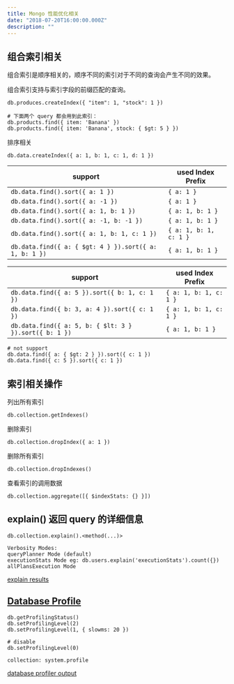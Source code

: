 ```yaml
---
title: Mongo 性能优化相关
date: "2018-07-20T16:00:00.000Z"
description: ""
---
```


## 组合索引相关

组合索引是顺序相关的，顺序不同的索引对于不同的查询会产生不同的效果。

组合索引支持与索引字段的前缀匹配的查询。

```
db.produces.createIndex({ "item": 1, "stock": 1 })

# 下面两个 query 都会用到此索引：
db.products.find({ item: 'Banana' })
db.products.find({ item: 'Banana', stock: { $gt: 5 } })
```

排序相关

```
db.data.createIndex({ a: 1, b: 1, c: 1, d: 1 })
```

support | used Index Prefix
--- | ---
`db.data.find().sort({ a: 1 })` | `{ a: 1 }`
`db.data.find().sort({ a: -1 })` | `{ a: 1 }`
`db.data.find().sort({ a: 1, b: 1 })` | `{ a: 1, b: 1 }`
`db.data.find().sort({ a: -1, b: -1 })` | `{ a: 1, b: 1 }`
`db.data.find().sort({ a: 1, b: 1, c: 1 })` | `{ a: 1, b: 1, c: 1 }`
`db.data.find({ a: { $gt: 4 } }).sort({ a: 1, b: 1 })` | `{ a: 1, b: 1 }`

support | used Index Prefix
--- | ---
`db.data.find({ a: 5 }).sort({ b: 1, c: 1 })` | `{ a: 1, b: 1, c: 1 }`
`db.data.find({ b: 3, a: 4 }).sort({ c: 1 })` | `{ a: 1, b: 1, c: 1 }`
`db.data.find({ a: 5, b: { $lt: 3 } }).sort({ b: 1 })` | `{ a: 1, b: 1 }`

```
# not support
db.data.find({ a: { $gt: 2 } }).sort({ c: 1 })
db.data.find({ c: 5 }).sort({ c: 1 })
```

## 索引相关操作

列出所有索引

```
db.collection.getIndexes()
```

删除索引

```
db.collection.dropIndex({ a: 1 })
```

删除所有索引

```
db.collection.dropIndexes()
```

查看索引的调用数据

```
db.collection.aggregate([{ $indexStats: {} }])
```

## explain() 返回 query 的详细信息

```
db.collection.explain().<method(...)>

Verbosity Modes:
queryPlanner Mode (default)
executionStats Mode eg: db.users.explain('executionStats').count({})
allPlansExecution Mode
```

[explain results](https://docs.mongodb.com/manual/reference/explain-results/)

## [Database Profile](https://docs.mongodb.com/manual/tutorial/manage-the-database-profiler/)

```
db.getProfilingStatus()
db.setProfilingLevel(2)
db.setProfilingLevel(1, { slowms: 20 })

# disable
db.setProfilingLevel(0)
```

```
collection: system.profile
```

[database profiler output](https://docs.mongodb.com/manual/reference/database-profiler/)